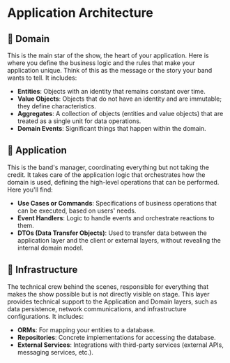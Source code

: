 # Application Architecture

## 🎸 Domain

This is the main star of the show, the heart of your application. Here is where you define the business logic and the rules that make your application unique. Think of this as the message or the story your band wants to tell. It includes:

- **Entities**: Objects with an identity that remains constant over time.
- **Value Objects**: Objects that do not have an identity and are immutable; they define characteristics.
- **Aggregates**: A collection of objects (entities and value objects) that are treated as a single unit for data operations.
- **Domain Events**: Significant things that happen within the domain.

## 🎤 Application

This is the band's manager, coordinating everything but not taking the credit. It takes care of the application logic that orchestrates how the domain is used, defining the high-level operations that can be performed. Here you'll find:

- **Use Cases or Commands**: Specifications of business operations that can be executed, based on users' needs.
- **Event Handlers**: Logic to handle events and orchestrate reactions to them.
- **DTOs (Data Transfer Objects)**: Used to transfer data between the application layer and the client or external layers, without revealing the internal domain model.

## 🎹 Infrastructure

The technical crew behind the scenes, responsible for everything that makes the show possible but is not directly visible on stage. This layer provides technical support to the Application and Domain layers, such as data persistence, network communications, and infrastructure configurations. It includes:

- **ORMs**: For mapping your entities to a database.
- **Repositories**: Concrete implementations for accessing the database.
- **External Services**: Integrations with third-party services (external APIs, messaging services, etc.).
